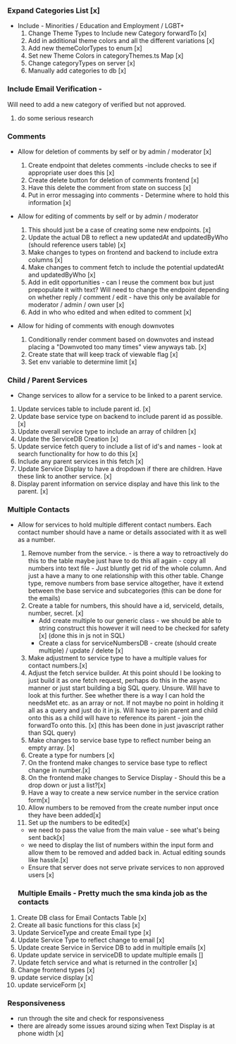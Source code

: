 ### Expand Categories List [x]

- Include - Minorities / Education and Employment / LGBT+
  1. Change Theme Types to Include new Category forwardTo [x]
  2. Add in additional theme colors and all the different variations [x]
  3. Add new themeColorTypes to enum [x]
  4. Set new Theme Colors in categoryThemes.ts Map [x]
  5. Change categoryTypes on server [x]
  6. Manually add categories to db [x]

### Include Email Verification -

Will need to add a new category of verified but not approved.

1. do some serious research

### Comments

- Allow for deletion of comments by self or by admin / moderator [x]

  1. Create endpoint that deletes comments -include checks to see if appropriate user does this [x]
  2. Create delete button for deletion of comments frontend [x]
  3. Have this delete the comment from state on success [x]
  4. Put in error messaging into comments - Determine where to hold this information [x]

- Allow for editing of comments by self or by admin / moderator

  1. This should just be a case of creating some new endpoints. [x]
  2. Update the actual DB to reflect a new updatedAt and updatedByWho (should reference users table) [x]
  3. Make changes to types on frontend and backend to include extra columns [x]
  4. Make changes to comment fetch to include the potential updatedAt and updatedByWho [x]
  5. Add in edit opportunities - can I reuse the comment box but just prepopulate it with text? Will need to change the endpoint depending on whether reply / comment / edit - have this only be available for moderator / admin / own user [x]
  6. Add in who who edited and when edited to comment [x]

- Allow for hiding of comments with enough downvotes
  1. Conditionally render comment based on downvotes and instead placing a "Downvoted too many times" view anyways tab. [x]
  2. Create state that will keep track of viewable flag [x]
  3. Set env variable to determine limit [x]

### Child / Parent Services

- Change services to allow for a service to be linked to a parent service.

1. Update services table to include parent id. [x]
2. Update base service type on backend to include parent id as possible.[x]
3. Update overall service type to include an array of children [x]
4. Update the ServiceDB Creation [x]
5. Update service fetch query to include a list of id's and names - look at search functionality for how to do this [x]
6. Include any parent services in this fetch [x]
7. Update Service Display to have a dropdown if there are children. Have these link to another service. [x]
8. Display parent information on service display and have this link to the parent. [x]

### Multiple Contacts

- Allow for services to hold multiple different contact numbers. Each contact number should have a name or details associated with it as well as a number.

  1. Remove number from the service. - is there a way to retroactively do this to the table maybe just have to do this all again - copy all numbers into text file -
     Just bluntly get rid of the whole column. And just a have a many to one relationship with this other table. Change type, remove numbers from base service altogether, have it extend between the base service and subcategories (this can be done for the emails)
  2. Create a table for numbers, this should have a id, serviceId, details, number, secret. [x]
     - Add create multiple to our generic class - we should be able to string construct this however it will need to be checked for safety [x] (done this in js not in SQL)
     - Create a class for serviceNumbersDB - create (should create multiple) / update / delete [x]
  3. Make adjustment to service type to have a multiple values for contact numbers.[x]
  4. Adjust the fetch service builder. At this point should I be looking to just build it as one fetch request, perhaps do this in the async manner or just start building a big SQL query. Unsure. Will have to look at this further. See whether there is a way I can hold the needsMet etc. as an array or not. If not maybe no point in holding it all as a query and just do it in js. Will have to join parent and child onto this as a child will have to reference its parent - join the forwardTo onto this. [x] (this has been done in just javascript rather than SQL query)
  5. Make changes to service base type to reflect number being an empty array. [x]
  6. Create a type for numbers [x]
  7. On the frontend make changes to service base type to reflect change in number.[x]
  8. On the frontend make changes to Service Display - Should this be a drop down or just a list?[x]
  9. Have a way to create a new service number in the service cration form[x]
  10. Allow numbers to be removed from the create number input once they have been added[x]
  11. Set up the numbers to be edited[x]

  - we need to pass the value from the main value - see what's being sent back[x]
  - we need to display the list of numbers within the input form and allow them to be removed and added back in. Actual editing sounds like hassle.[x]
  - Ensure that server does not serve private services to non approved users [x]

  ### Multiple Emails - Pretty much the sma kinda job as the contacts

1. Create DB class for Email Contacts Table [x]
2. Create all basic functions for this class [x]
3. Update ServiceType and create Email type [x]
4. Update Service Type to reflect change to email [x]
5. Update create Service in Service DB to add in multiple emails [x]
6. Update update service in serviceDB to update multiple emails []
7. Update fetch service and what is returned in the controller [x]
8. Change frontend types [x]
9. update service display [x]
10. update serviceForm [x]

### Responsiveness

- run through the site and check for responsiveness
- there are already some issues around sizing when Text Display is at phone width [x]
